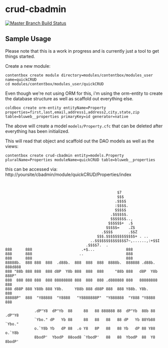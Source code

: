 # crud-cbadmin

[![Master Branch Build Status](https://img.shields.io/travis/BluewaterSolutions/crud-cbadmin/master.svg?style=flat-square&label=master)](https://travis-ci.org/BluewaterSolutions/crud-cbadmin)

## Sample Usage ##
Please note that this is a work in progress and is currently just a tool to get things started.



Create a new module:
```
contentbox create module directory=modules/contentbox/modules_user name=quickCRUD
cd modules/contentbox/modules_user/quickCRUD
```


Even though we're not using ORM for this, i'm using the orm-entity to create the database structure as well as scaffold out everything else.

```
coldbox create orm-entity entityName=Property properties=first,last,email,address1,address2,city,state,zip table=bluweb__properties primaryKey=id generator=native
```


The above will create a model `models/Property.cfc` that can be deleted after everything has been initialized.


This will read that object and scaffold out the DAO models as well as the views:
```
contentbox create crud-cbadmin entity=models.Property pluralName=Properties moduleName=quickCRUD table=bluweb__properties
```




this can be accessed via: http://yoursite/cbadmin/module/quickCRUD/Properties/index

```

                                       
                                                  $7                        
                                                  $$$                         
                                                 .$$$$                        
                                                 :$$$$.                       
                                                 $$$$$                        
                                               .$$$$$$.                       
                                               $$$$$$$..,                     
                                              $$$$$$+  .$                     
                                             $$$$$=    .Z$                    
                                           .$$$$       .$$Z                   
                                         $$$.$$$$$$$$$$$$$+ . ..             
                                      ..$$$$$$$$$$$$$$7~,......,:+$$I         
                                    .$$$$7.  .                                
888      888                      .+$...              888                                      
888      888                     ..                   888                                      
888      888                                          888                                      
88888b.  888 888  888  .d88b.  888  888  888  8888b.  888888 .d88b.  888d888                   
888 "88b 888 888  888 d8P  Y8b 888  888  888     "88b 888   d8P  Y8b 888P"                     
888  888 888 888  888 88888888 888  888  888 .d888888 888   88888888 888                       
888 d88P 888 Y88b 888 Y8b.     Y88b 888 d88P 888  888 Y88b. Y8b.     888                       
88888P"  888  "Y88888  "Y8888   "Y8888888P"  "Y888888  "Y888 "Y8888  888 

             .dP"Y8  dP"Yb  88     88   88 888888 88  dP"Yb  88b 88 .dP"Y8 
             `Ybo." dP   Yb 88     88   88   88   88 dP   Yb 88Yb88 `Ybo." 
             o.`Y8b Yb   dP 88  .o Y8   8P   88   88 Yb   dP 88 Y88 o.`Y8b 
             8bodP'  YbodP  88ood8 `YbodP'   88   88  YbodP  88  Y8 8bodP' 

```

